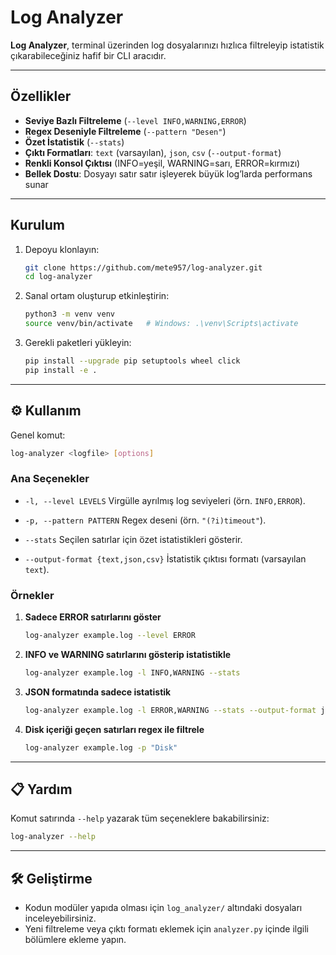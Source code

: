 # Log Analyzer

**Log Analyzer**, terminal üzerinden log dosyalarınızı hızlıca filtreleyip istatistik çıkarabileceğiniz hafif bir CLI aracıdır.

---

## Özellikler

* **Seviye Bazlı Filtreleme** (`--level INFO,WARNING,ERROR`)
* **Regex Deseniyle Filtreleme** (`--pattern "Desen"`)
* **Özet İstatistik** (`--stats`)
* **Çıktı Formatları**: `text` (varsayılan), `json`, `csv` (`--output-format`)
* **Renkli Konsol Çıktısı** (INFO=yeşil, WARNING=sarı, ERROR=kırmızı)
* **Bellek Dostu**: Dosyayı satır satır işleyerek büyük log’larda performans sunar

---

## Kurulum

1. Depoyu klonlayın:

   ```bash
   git clone https://github.com/mete957/log-analyzer.git
   cd log-analyzer
   ```
2. Sanal ortam oluşturup etkinleştirin:

   ```bash
   python3 -m venv venv
   source venv/bin/activate   # Windows: .\venv\Scripts\activate
   ```
3. Gerekli paketleri yükleyin:

   ```bash
   pip install --upgrade pip setuptools wheel click
   pip install -e .
   ```

---

## ⚙️ Kullanım

Genel komut:

```bash
log-analyzer <logfile> [options]
```

### Ana Seçenekler

* `-l, --level LEVELS`
  Virgülle ayrılmış log seviyeleri (örn. `INFO,ERROR`).

* `-p, --pattern PATTERN`
  Regex deseni (örn. `"(?i)timeout"`).

* `--stats`
  Seçilen satırlar için özet istatistikleri gösterir.

* `--output-format {text,json,csv}`
  İstatistik çıktısı formatı (varsayılan `text`).

### Örnekler

1. **Sadece ERROR satırlarını göster**

   ```bash
   log-analyzer example.log --level ERROR
   ```

2. **INFO ve WARNING satırlarını gösterip istatistikle**

   ```bash
   log-analyzer example.log -l INFO,WARNING --stats
   ```

3. **JSON formatında sadece istatistik**

   ```bash
   log-analyzer example.log -l ERROR,WARNING --stats --output-format json
   ```

4. **Disk içeriği geçen satırları regex ile filtrele**

   ```bash
   log-analyzer example.log -p "Disk"
   ```

---

## 📋 Yardım

Komut satırında `--help` yazarak tüm seçeneklere bakabilirsiniz:

```bash
log-analyzer --help
```

---

## 🛠️ Geliştirme

* Kodun modüler yapıda olması için `log_analyzer/` altındaki dosyaları inceleyebilirsiniz.
* Yeni filtreleme veya çıktı formatı eklemek için `analyzer.py` içinde ilgili bölümlere ekleme yapın.

